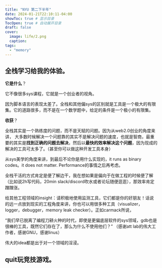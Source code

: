 ```yaml
---
title: "NYU 第二下半年"
date: 2024-01-21T22:10:11-04:00
showToc: true # 显示目录
TocOpen: true # 自动展开目录
draft: false
cover:
  image: life/2.png
  caption: 
tags:
  - "memory"
---
```


## 全栈学习给我的体验。
**它是什么**？ 

它不像很多sys课程，它就是一个创业者的视角。

因为脚本语言的表现太差了。全栈和其他偏sys的区别就是工具是一个极大的有限集。它的道路很多，而不是在一个数学题中，给定的条件是一个极小的有限集。

**收获**？ 

全栈其实是一个熟练度的问题，而不是天赋的问题。因为从web2.0创业的角度来讲， 大多数时候解决一个问题靠的其实不是解决问题的速度，也就是智商，最重要的其实是**找到正确的问题去解决**，然后以**最快的效率解决这个问题**，因为现成的解决的工具可太多了。（甚至你可以做这种开发工具本身）

从sys美学的角度来讲，到最后不论你是用什么实现的，it runs as binary codes。it does not matter. Performance的事情之后再考虑。

全栈干活的方式肯定是便了解边干，我在想如果是偏向于在做工程的时候便了解（比如说2h写代码，20min slack/discord吹水或者论坛随便逛逛），那效率肯定蹭蹭涨。

给其他工程领域的insight：请积极地使用监测工具，它们都是你的好朋友！话说的远一点放到现实的工程角度来讲，你也可以用很多种工具（visualizer，logger，debugger，memory leak checker）。正如carmack所说，

“我们早已脱离了编程刀耕火种的时代，即使是更偏底层软件的sys领域，gdb也是很棒的工具，既然它们存在了，那么为什么不使用他们？” （感谢att lab的伟大工作者，感谢GNU，感谢linus）

伟大的idea都是出于对一个领域的淫浸。

## quit玩竞技游戏。
